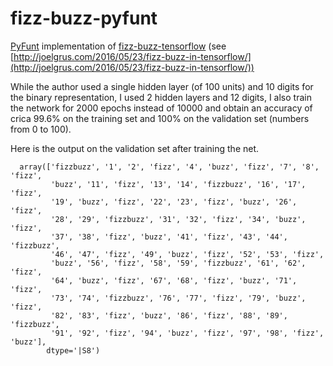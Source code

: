# fizz-buzz-pyfunt

[PyFunt](https://github.com/dnlcrl/PyFunt) implementation of [fizz-buzz-tensorflow](https://github.com/joelgrus/fizz-buzz-tensorflow) (see [http://joelgrus.com/2016/05/23/fizz-buzz-in-tensorflow/](http://joelgrus.com/2016/05/23/fizz-buzz-in-tensorflow/))

While the author used a single hidden layer (of 100 units) and 10 digits for the binary representation, I used 2 hidden layers and 12 digits, I also train the network for 2000 epochs instead of 10000 and obtain an accuracy of crica 99.6% on the training set and 100% on the validation set (numbers from 0 to 100).

Here is the output on the validation set after training the net.

      array(['fizzbuzz', '1', '2', 'fizz', '4', 'buzz', 'fizz', '7', '8', 'fizz',
             'buzz', '11', 'fizz', '13', '14', 'fizzbuzz', '16', '17', 'fizz',
             '19', 'buzz', 'fizz', '22', '23', 'fizz', 'buzz', '26', 'fizz',
             '28', '29', 'fizzbuzz', '31', '32', 'fizz', '34', 'buzz', 'fizz',
             '37', '38', 'fizz', 'buzz', '41', 'fizz', '43', '44', 'fizzbuzz',
             '46', '47', 'fizz', '49', 'buzz', 'fizz', '52', '53', 'fizz',
             'buzz', '56', 'fizz', '58', '59', 'fizzbuzz', '61', '62', 'fizz',
             '64', 'buzz', 'fizz', '67', '68', 'fizz', 'buzz', '71', 'fizz',
             '73', '74', 'fizzbuzz', '76', '77', 'fizz', '79', 'buzz', 'fizz',
             '82', '83', 'fizz', 'buzz', '86', 'fizz', '88', '89', 'fizzbuzz',
             '91', '92', 'fizz', '94', 'buzz', 'fizz', '97', '98', 'fizz', 'buzz'],
            dtype='|S8')

